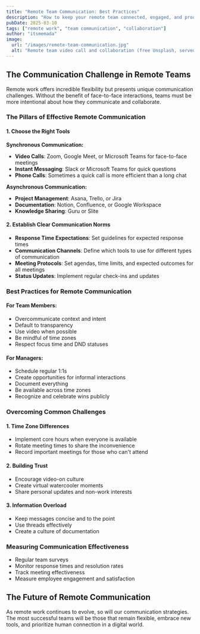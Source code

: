 ```yaml
---
title: "Remote Team Communication: Best Practices"
description: "How to keep your remote team connected, engaged, and productive."
pubDate: 2025-03-10
tags: ["remote work", "team communication", "collaboration"]
author: "itsmemada"
image:
  url: "/images/remote-team-communication.jpg"
  alt: "Remote team video call and collaboration (free Unsplash, served locally)"
---
```


## The Communication Challenge in Remote Teams

Remote work offers incredible flexibility but presents unique communication challenges. Without the benefit of face-to-face interactions, teams must be more intentional about how they communicate and collaborate.

### The Pillars of Effective Remote Communication

#### 1. Choose the Right Tools

**Synchronous Communication:**
- **Video Calls**: Zoom, Google Meet, or Microsoft Teams for face-to-face meetings
- **Instant Messaging**: Slack or Microsoft Teams for quick questions
- **Phone Calls**: Sometimes a quick call is more efficient than a long chat

**Asynchronous Communication:**
- **Project Management**: Asana, Trello, or Jira
- **Documentation**: Notion, Confluence, or Google Workspace
- **Knowledge Sharing**: Guru or Slite

#### 2. Establish Clear Communication Norms

- **Response Time Expectations**: Set guidelines for expected response times
- **Communication Channels**: Define which tools to use for different types of communication
- **Meeting Protocols**: Set agendas, time limits, and expected outcomes for all meetings
- **Status Updates**: Implement regular check-ins and updates

### Best Practices for Remote Communication

#### For Team Members:
- Overcommunicate context and intent
- Default to transparency
- Use video when possible
- Be mindful of time zones
- Respect focus time and DND statuses

#### For Managers:
- Schedule regular 1:1s
- Create opportunities for informal interactions
- Document everything
- Be available across time zones
- Recognize and celebrate wins publicly

### Overcoming Common Challenges

#### 1. Time Zone Differences
- Implement core hours when everyone is available
- Rotate meeting times to share the inconvenience
- Record important meetings for those who can't attend

#### 2. Building Trust
- Encourage video-on culture
- Create virtual watercooler moments
- Share personal updates and non-work interests

#### 3. Information Overload
- Keep messages concise and to the point
- Use threads effectively
- Create a culture of documentation

### Measuring Communication Effectiveness

- Regular team surveys
- Monitor response times and resolution rates
- Track meeting effectiveness
- Measure employee engagement and satisfaction

## The Future of Remote Communication

As remote work continues to evolve, so will our communication strategies. The most successful teams will be those that remain flexible, embrace new tools, and prioritize human connection in a digital world.
